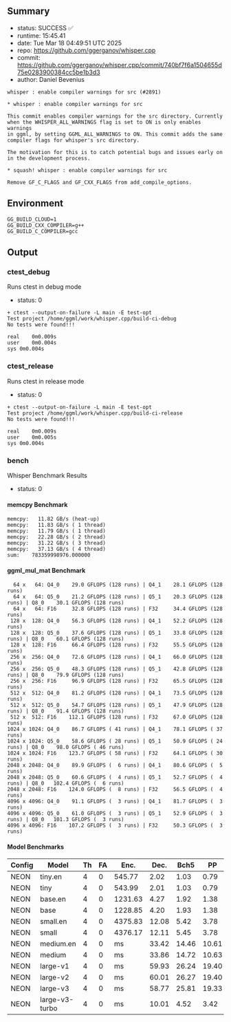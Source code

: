 ## Summary

- status:  SUCCESS ✅
- runtime: 15:45.41
- date:    Tue Mar 18 04:49:51 UTC 2025
- repo:    https://github.com/ggerganov/whisper.cpp
- commit:  https://github.com/ggerganov/whisper.cpp/commit/740bf7f6a1504655d75e0283900384cc5be1b3d3
- author:  Daniel Bevenius
```
whisper : enable compiler warnings for src (#2891)

* whisper : enable compiler warnings for src

This commit enables compiler warnings for the src directory. Currently
when the WHISPER_ALL_WARNINGS flag is set to ON is only enables warnings
in ggml, by setting GGML_ALL_WARNINGS to ON. This commit adds the same
compiler flags for whisper's src directory.

The motivation for this is to catch potential bugs and issues early on
in the development process.

* squash! whisper : enable compiler warnings for src

Remove GF_C_FLAGS and GF_CXX_FLAGS from add_compile_options.
```

## Environment

```
GG_BUILD_CLOUD=1
GG_BUILD_CXX_COMPILER=g++
GG_BUILD_C_COMPILER=gcc
```

## Output

### ctest_debug

Runs ctest in debug mode
- status: 0
```
+ ctest --output-on-failure -L main -E test-opt
Test project /home/ggml/work/whisper.cpp/build-ci-debug
No tests were found!!!

real	0m0.009s
user	0m0.004s
sys	0m0.004s
```
### ctest_release

Runs ctest in release mode
- status: 0
```
+ ctest --output-on-failure -L main -E test-opt
Test project /home/ggml/work/whisper.cpp/build-ci-release
No tests were found!!!

real	0m0.009s
user	0m0.005s
sys	0m0.004s
```
### bench

Whisper Benchmark Results
- status: 0
#### memcpy Benchmark

```
memcpy:   11.82 GB/s (heat-up)
memcpy:   11.83 GB/s ( 1 thread)
memcpy:   11.79 GB/s ( 1 thread)
memcpy:   22.28 GB/s ( 2 thread)
memcpy:   31.22 GB/s ( 3 thread)
memcpy:   37.13 GB/s ( 4 thread)
sum:    783359998976.000000
```

#### ggml_mul_mat Benchmark

```
  64 x   64: Q4_0    29.0 GFLOPS (128 runs) | Q4_1    28.1 GFLOPS (128 runs)
  64 x   64: Q5_0    21.2 GFLOPS (128 runs) | Q5_1    20.3 GFLOPS (128 runs) | Q8_0    30.1 GFLOPS (128 runs)
  64 x   64: F16     32.8 GFLOPS (128 runs) | F32     34.4 GFLOPS (128 runs)
 128 x  128: Q4_0    56.3 GFLOPS (128 runs) | Q4_1    52.2 GFLOPS (128 runs)
 128 x  128: Q5_0    37.6 GFLOPS (128 runs) | Q5_1    33.8 GFLOPS (128 runs) | Q8_0    60.1 GFLOPS (128 runs)
 128 x  128: F16     66.4 GFLOPS (128 runs) | F32     55.5 GFLOPS (128 runs)
 256 x  256: Q4_0    72.6 GFLOPS (128 runs) | Q4_1    66.0 GFLOPS (128 runs)
 256 x  256: Q5_0    48.3 GFLOPS (128 runs) | Q5_1    42.8 GFLOPS (128 runs) | Q8_0    79.9 GFLOPS (128 runs)
 256 x  256: F16     96.9 GFLOPS (128 runs) | F32     65.5 GFLOPS (128 runs)
 512 x  512: Q4_0    81.2 GFLOPS (128 runs) | Q4_1    73.5 GFLOPS (128 runs)
 512 x  512: Q5_0    54.7 GFLOPS (128 runs) | Q5_1    47.9 GFLOPS (128 runs) | Q8_0    91.4 GFLOPS (128 runs)
 512 x  512: F16    112.1 GFLOPS (128 runs) | F32     67.0 GFLOPS (128 runs)
1024 x 1024: Q4_0    86.7 GFLOPS ( 41 runs) | Q4_1    78.1 GFLOPS ( 37 runs)
1024 x 1024: Q5_0    58.6 GFLOPS ( 28 runs) | Q5_1    50.9 GFLOPS ( 24 runs) | Q8_0    98.0 GFLOPS ( 46 runs)
1024 x 1024: F16    123.7 GFLOPS ( 58 runs) | F32     64.1 GFLOPS ( 30 runs)
2048 x 2048: Q4_0    89.9 GFLOPS (  6 runs) | Q4_1    80.6 GFLOPS (  5 runs)
2048 x 2048: Q5_0    60.6 GFLOPS (  4 runs) | Q5_1    52.7 GFLOPS (  4 runs) | Q8_0   102.4 GFLOPS (  6 runs)
2048 x 2048: F16    124.0 GFLOPS (  8 runs) | F32     56.5 GFLOPS (  4 runs)
4096 x 4096: Q4_0    91.1 GFLOPS (  3 runs) | Q4_1    81.7 GFLOPS (  3 runs)
4096 x 4096: Q5_0    61.0 GFLOPS (  3 runs) | Q5_1    52.9 GFLOPS (  3 runs) | Q8_0   101.3 GFLOPS (  3 runs)
4096 x 4096: F16    107.2 GFLOPS (  3 runs) | F32     50.3 GFLOPS (  3 runs)
```

#### Model Benchmarks

|           Config |         Model |  Th |  FA |    Enc. |    Dec. |    Bch5 |      PP |  Commit |
|              --- |           --- | --- | --- |     --- |     --- |     --- |     --- |     --- |
|             NEON |       tiny.en |   4 |   0 |  545.77 |    2.02 |    1.03 |    0.79 | 740bf7f6 |
|             NEON |          tiny |   4 |   0 |  543.99 |    2.01 |    1.03 |    0.79 | 740bf7f6 |
|             NEON |       base.en |   4 |   0 | 1231.63 |    4.27 |    1.92 |    1.38 | 740bf7f6 |
|             NEON |          base |   4 |   0 | 1228.85 |    4.20 |    1.93 |    1.38 | 740bf7f6 |
|             NEON |      small.en |   4 |   0 | 4375.83 |   12.08 |    5.42 |    3.78 | 740bf7f6 |
|             NEON |         small |   4 |   0 | 4376.17 |   12.11 |    5.45 |    3.78 | 740bf7f6 |
|             NEON |     medium.en |   4 |   0 |      ms |   33.42 |   14.46 |   10.61 | 740bf7f6 |
|             NEON |        medium |   4 |   0 |      ms |   33.86 |   14.72 |   10.63 | 740bf7f6 |
|             NEON |      large-v1 |   4 |   0 |      ms |   59.93 |   26.24 |   19.40 | 740bf7f6 |
|             NEON |      large-v2 |   4 |   0 |      ms |   60.01 |   26.27 |   19.40 | 740bf7f6 |
|             NEON |      large-v3 |   4 |   0 |      ms |   58.77 |   25.81 |   19.33 | 740bf7f6 |
|             NEON | large-v3-turbo |   4 |   0 |      ms |   10.01 |    4.52 |    3.42 | 740bf7f6 |

